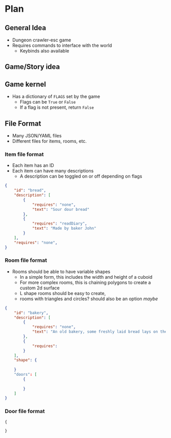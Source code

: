 # Plan

## General Idea

- Dungeon crawler-esc game
- Requires commands to interface with the world
    - Keybinds also available

## Game/Story idea

## Game kernel

- Has a dictionary of `FLAGS` set by the game
    - Flags can be `True` or `False`
    - If a flag is not present, return `False`

## File Format
- Many JSON/YAML files
- Different files for items, rooms, etc.

### Item file format

- Each item has an ID
- Each item can have many descriptions
    - A description can be toggled on or off depending on flags

```json
{
    "id": "bread",
    "description": [
        {
            "requires": "none",
            "text": "Sour dour bread"
        },
        {
            "requires": "readDiary",
            "text": "Made by baker John"
        }
    ],
    "requires": "none",
}
```

### Room file format

- Rooms should be able to have variable shapes
    - In a simple form, this includes the width and height of a cuboid
    - For more complex rooms, this is chaining polygons to create a custom 2d surface
    - L shape rooms should be easy to create, 
    - rooms with triangles and circles? should also be an option *maybe*

```json
{
    "id": "bakery",
    "description": [
        {
            "requires": "none",
            "text": "An old bakery, some freshly laid bread lays on the table"
        },
        {
            "requires": 
        }
    ],
    "shape": {
        
    }
    "doors": [
        {
            
        }
    ]
}
```

### Door file format

```
{

}
```
